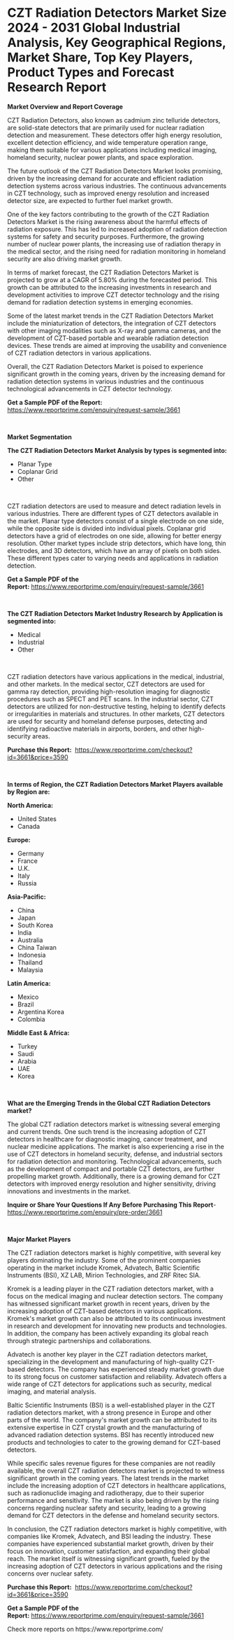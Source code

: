 <p><h1>CZT Radiation Detectors Market Size 2024 - 2031 Global Industrial Analysis, Key Geographical Regions, Market Share, Top Key Players, Product Types and Forecast Research Report</h1></p><p><strong>Market Overview and Report Coverage</strong></p>
<p><p>CZT Radiation Detectors, also known as cadmium zinc telluride detectors, are solid-state detectors that are primarily used for nuclear radiation detection and measurement. These detectors offer high energy resolution, excellent detection efficiency, and wide temperature operation range, making them suitable for various applications including medical imaging, homeland security, nuclear power plants, and space exploration.</p><p>The future outlook of the CZT Radiation Detectors Market looks promising, driven by the increasing demand for accurate and efficient radiation detection systems across various industries. The continuous advancements in CZT technology, such as improved energy resolution and increased detector size, are expected to further fuel market growth.</p><p>One of the key factors contributing to the growth of the CZT Radiation Detectors Market is the rising awareness about the harmful effects of radiation exposure. This has led to increased adoption of radiation detection systems for safety and security purposes. Furthermore, the growing number of nuclear power plants, the increasing use of radiation therapy in the medical sector, and the rising need for radiation monitoring in homeland security are also driving market growth.</p><p>In terms of market forecast, the CZT Radiation Detectors Market is projected to grow at a CAGR of 5.80% during the forecasted period. This growth can be attributed to the increasing investments in research and development activities to improve CZT detector technology and the rising demand for radiation detection systems in emerging economies.</p><p>Some of the latest market trends in the CZT Radiation Detectors Market include the miniaturization of detectors, the integration of CZT detectors with other imaging modalities such as X-ray and gamma cameras, and the development of CZT-based portable and wearable radiation detection devices. These trends are aimed at improving the usability and convenience of CZT radiation detectors in various applications.</p><p>Overall, the CZT Radiation Detectors Market is poised to experience significant growth in the coming years, driven by the increasing demand for radiation detection systems in various industries and the continuous technological advancements in CZT detector technology.</p></p>
<p><strong>Get a Sample PDF of the Report:</strong> <a href="https://www.reportprime.com/enquiry/request-sample/3661">https://www.reportprime.com/enquiry/request-sample/3661</a></p>
<p>&nbsp;</p>
<p><strong>Market Segmentation</strong></p>
<p><strong>The CZT Radiation Detectors Market Analysis by types is segmented into:</strong></p>
<p><ul><li>Planar Type</li><li>Coplanar Grid</li><li>Other</li></ul></p>
<p>&nbsp;</p>
<p><p>CZT radiation detectors are used to measure and detect radiation levels in various industries. There are different types of CZT detectors available in the market. Planar type detectors consist of a single electrode on one side, while the opposite side is divided into individual pixels. Coplanar grid detectors have a grid of electrodes on one side, allowing for better energy resolution. Other market types include strip detectors, which have long, thin electrodes, and 3D detectors, which have an array of pixels on both sides. These different types cater to varying needs and applications in radiation detection.</p></p>
<p><strong>Get a Sample PDF of the Report:</strong>&nbsp;<a href="https://www.reportprime.com/enquiry/request-sample/3661">https://www.reportprime.com/enquiry/request-sample/3661</a></p>
<p>&nbsp;</p>
<p><strong>The CZT Radiation Detectors Market Industry Research by Application is segmented into:</strong></p>
<p><ul><li>Medical</li><li>Industrial</li><li>Other</li></ul></p>
<p>&nbsp;</p>
<p><p>CZT radiation detectors have various applications in the medical, industrial, and other markets. In the medical sector, CZT detectors are used for gamma ray detection, providing high-resolution imaging for diagnostic procedures such as SPECT and PET scans. In the industrial sector, CZT detectors are utilized for non-destructive testing, helping to identify defects or irregularities in materials and structures. In other markets, CZT detectors are used for security and homeland defense purposes, detecting and identifying radioactive materials in airports, borders, and other high-security areas.</p></p>
<p><strong>Purchase this Report:</strong>&nbsp; <a href="https://www.reportprime.com/checkout?id=3661&price=3590">https://www.reportprime.com/checkout?id=3661&price=3590</a></p>
<p>&nbsp;</p>
<p><strong>In terms of Region, the CZT Radiation Detectors Market Players available by Region are:</strong></p>
<p>
    <p> <strong> North America: </strong>
        <ul>
            <li>United States</li>
            <li>Canada</li>
        </ul>
        </p> 
    <p> <strong> Europe: </strong>
        <ul>
            <li>Germany</li>
            <li>France</li>
            <li>U.K.</li>
            <li>Italy</li>
            <li>Russia</li>
        </ul>
        </p> 
    <p> <strong> Asia-Pacific: </strong>
        <ul>
            <li>China</li>
            <li>Japan</li>
            <li>South Korea</li>
            <li>India</li>
            <li>Australia</li>
            <li>China Taiwan</li>
            <li>Indonesia</li>
            <li>Thailand</li>
            <li>Malaysia</li>
        </ul>
        </p> 
    <p> <strong> Latin America: </strong>
        <ul>
            <li>Mexico</li>
            <li>Brazil</li>
            <li>Argentina Korea</li>
            <li>Colombia</li>
        </ul>
        </p> 
    <p> <strong> Middle East & Africa: </strong>
        <ul>
            <li>Turkey</li>
            <li>Saudi</li>
            <li>Arabia</li>
            <li>UAE</li>
            <li>Korea</li>
        </ul>
    </p>
    </p>
<p>&nbsp;</p>
<p><strong>What are the Emerging Trends in the Global CZT Radiation Detectors market?</strong></p>
<p><p>The global CZT radiation detectors market is witnessing several emerging and current trends. One such trend is the increasing adoption of CZT detectors in healthcare for diagnostic imaging, cancer treatment, and nuclear medicine applications. The market is also experiencing a rise in the use of CZT detectors in homeland security, defense, and industrial sectors for radiation detection and monitoring. Technological advancements, such as the development of compact and portable CZT detectors, are further propelling market growth. Additionally, there is a growing demand for CZT detectors with improved energy resolution and higher sensitivity, driving innovations and investments in the market.</p></p>
<p><strong>Inquire or Share Your Questions If Any Before Purchasing This Report</strong>- <a href="https://www.reportprime.com/enquiry/pre-order/3661">https://www.reportprime.com/enquiry/pre-order/3661</a></p>
<p>&nbsp;</p>
<p><strong>Major Market Players</strong></p>
<p><p>The CZT radiation detectors market is highly competitive, with several key players dominating the industry. Some of the prominent companies operating in the market include Kromek, Advatech, Baltic Scientific Instruments (BSI), XZ LAB, Mirion Technologies, and ZRF Ritec SIA. </p><p>Kromek is a leading player in the CZT radiation detectors market, with a focus on the medical imaging and nuclear detection sectors. The company has witnessed significant market growth in recent years, driven by the increasing adoption of CZT-based detectors in various applications. Kromek's market growth can also be attributed to its continuous investment in research and development for innovating new products and technologies. In addition, the company has been actively expanding its global reach through strategic partnerships and collaborations.</p><p>Advatech is another key player in the CZT radiation detectors market, specializing in the development and manufacturing of high-quality CZT-based detectors. The company has experienced steady market growth due to its strong focus on customer satisfaction and reliability. Advatech offers a wide range of CZT detectors for applications such as security, medical imaging, and material analysis.</p><p>Baltic Scientific Instruments (BSI) is a well-established player in the CZT radiation detectors market, with a strong presence in Europe and other parts of the world. The company's market growth can be attributed to its extensive expertise in CZT crystal growth and the manufacturing of advanced radiation detection systems. BSI has recently introduced new products and technologies to cater to the growing demand for CZT-based detectors.</p><p>While specific sales revenue figures for these companies are not readily available, the overall CZT radiation detectors market is projected to witness significant growth in the coming years. The latest trends in the market include the increasing adoption of CZT detectors in healthcare applications, such as radionuclide imaging and radiotherapy, due to their superior performance and sensitivity. The market is also being driven by the rising concerns regarding nuclear safety and security, leading to a growing demand for CZT detectors in the defense and homeland security sectors.</p><p>In conclusion, the CZT radiation detectors market is highly competitive, with companies like Kromek, Advatech, and BSI leading the industry. These companies have experienced substantial market growth, driven by their focus on innovation, customer satisfaction, and expanding their global reach. The market itself is witnessing significant growth, fueled by the increasing adoption of CZT detectors in various applications and the rising concerns over nuclear safety.</p></p>
<p><strong>Purchase this Report:</strong>&nbsp;&nbsp;<a href="https://www.reportprime.com/checkout?id=3661&price=3590">https://www.reportprime.com/checkout?id=3661&price=3590</a></p>
<p></p>
<p><strong>Get a Sample PDF of the Report:</strong>&nbsp;<a href="https://www.reportprime.com/enquiry/request-sample/3661">https://www.reportprime.com/enquiry/request-sample/3661</a></p>
<p>Check more reports on https://www.reportprime.com/</p>